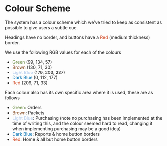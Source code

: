 # Colour Scheme

The system has a colour scheme which we’ve tried to keep as consistent as possible to give users a subtle cue.

Headings have no border, and buttons have a <span style = 'color:rgb(209, 71, 33)'> Red </span> (medium thickness) border.

We use the following RGB values for each of the colours

- <span style = 'color:rgb(99, 134, 57)'> Green </span> (99, 134, 57)
- <span style = 'color:rgb(130, 71, 30)'> Brown </span> (130, 71, 30)
- <span style = 'color:rgb(179, 203, 237)'> Light Blue </span> (179, 203, 237)
- <span style = 'color:rgb(0, 112, 177)'> Dark Blue </span> (0, 112, 177)
- <span style = 'color:rgb(209, 71, 33)'> Red </span> (209, 71, 33)

Each colour also has its own specific area where it is used, these are as follows

- <span style = 'color:rgb(99, 134, 57)'> Green</span>: Orders
- <span style = 'color:rgb(130, 71, 30)'> Brown</span>: Packets
- <span style = 'color:rgb(179, 203, 237)'> Light Blue</span>: Purchasing (note no purchasing has been implemented at the time of writing this, and the colour seemed hard to read, changing it when implementing purchasing may be a good idea)
- <span style = 'color:rgb(0, 112, 177)'> Dark Blue</span>: Reports & home button borders
- <span style = 'color:rgb(209, 71, 33)'> Red</span>: Home & all but home button borders
